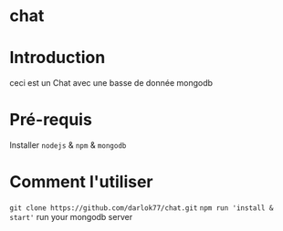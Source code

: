 # chat 

# Introduction

ceci est un Chat avec une basse de donnée mongodb

# Pré-requis

Installer `nodejs` & `npm` & `mongodb`

# Comment l'utiliser

`git clone https://github.com/darlok77/chat.git`
`npm run 'install & start'`
run your mongodb server